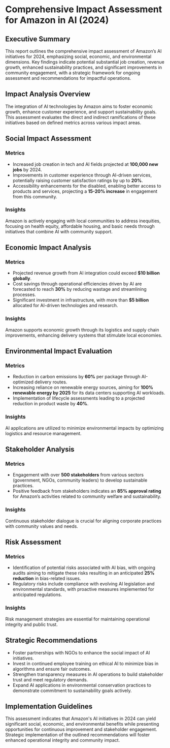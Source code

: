 # Comprehensive Impact Assessment for Amazon in AI (2024)

## Executive Summary
This report outlines the comprehensive impact assessment of Amazon’s AI initiatives for 2024, emphasizing social, economic, and environmental dimensions. Key findings indicate potential substantial job creation, revenue growth, enhanced sustainability practices, and significant improvements in community engagement, with a strategic framework for ongoing assessment and recommendations for impactful operations.

## Impact Analysis Overview
The integration of AI technologies by Amazon aims to foster economic growth, enhance customer experience, and support sustainability goals. This assessment evaluates the direct and indirect ramifications of these initiatives based on defined metrics across various impact areas.

## Social Impact Assessment
### Metrics
- Increased job creation in tech and AI fields projected at **100,000 new jobs** by 2024.
- Improvements in customer experience through AI-driven services, potentially raising customer satisfaction ratings by up to **20%**.
- Accessibility enhancements for the disabled, enabling better access to products and services, projecting a **15-20% increase** in engagement from this community.

### Insights
Amazon is actively engaging with local communities to address inequities, focusing on health equity, affordable housing, and basic needs through initiatives that combine AI with community support.

## Economic Impact Analysis
### Metrics
- Projected revenue growth from AI integration could exceed **$10 billion globally**.
- Cost savings through operational efficiencies driven by AI are forecasted to reach **30%** by reducing wastage and streamlining processes.
- Significant investment in infrastructure, with more than **$5 billion** allocated for AI-driven technologies and research.

### Insights
Amazon supports economic growth through its logistics and supply chain improvements, enhancing delivery systems that stimulate local economies.

## Environmental Impact Evaluation
### Metrics
- Reduction in carbon emissions by **60%** per package through AI-optimized delivery routes.
- Increasing reliance on renewable energy sources, aiming for **100% renewable energy by 2025** for its data centers supporting AI workloads.
- Implementation of lifecycle assessments leading to a projected reduction in product waste by **40%**.

### Insights
AI applications are utilized to minimize environmental impacts by optimizing logistics and resource management.

## Stakeholder Analysis
### Metrics
- Engagement with over **500 stakeholders** from various sectors (government, NGOs, community leaders) to develop sustainable practices.
- Positive feedback from stakeholders indicates an **85% approval rating** for Amazon’s activities related to community welfare and sustainability.

### Insights
Continuous stakeholder dialogue is crucial for aligning corporate practices with community values and needs.

## Risk Assessment
### Metrics
- Identification of potential risks associated with AI bias, with ongoing audits aiming to mitigate these risks resulting in an anticipated **25% reduction** in bias-related issues.
- Regulatory risks include compliance with evolving AI legislation and environmental standards, with proactive measures implemented for anticipated regulations.

### Insights
Risk management strategies are essential for maintaining operational integrity and public trust.

## Strategic Recommendations
- Foster partnerships with NGOs to enhance the social impact of AI initiatives.
- Invest in continued employee training on ethical AI to minimize bias in algorithms and ensure fair outcomes.
- Strengthen transparency measures in AI operations to build stakeholder trust and meet regulatory demands.
- Expand AI applications in environmental conservation practices to demonstrate commitment to sustainability goals actively.

## Implementation Guidelines
This assessment indicates that Amazon's AI initiatives in 2024 can yield significant social, economic, and environmental benefits while presenting opportunities for continuous improvement and stakeholder engagement. Strategic implementation of the outlined recommendations will foster enhanced operational integrity and community impact.